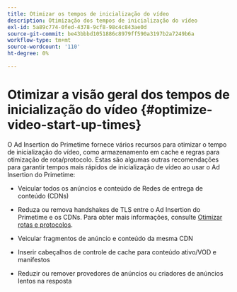 ```yaml
---
title: Otimizar os tempos de inicialização do vídeo
description: Otimização dos tempos de inicialização do vídeo
exl-id: 5a89c774-0fed-4378-9cf8-98c4c843ae0d
source-git-commit: be43bbbd1051886c8979ff590a3197b2a7249b6a
workflow-type: tm+mt
source-wordcount: '110'
ht-degree: 0%

---
```


# Otimizar a visão geral dos tempos de inicialização do vídeo {#optimize-video-start-up-times}

O Ad Insertion do Primetime fornece vários recursos para otimizar o tempo de inicialização do vídeo, como armazenamento em cache e regras para otimização de rota/protocolo. Estas são algumas outras recomendações para garantir tempos mais rápidos de inicialização de vídeo ao usar o Ad Insertion do Primetime:

* Veicular todos os anúncios e conteúdo de Redes de entrega de conteúdo (CDNs)

* Reduza ou remova handshakes de TLS entre o Ad Insertion do Primetime e os CDNs. Para obter mais informações, consulte [Otimizar rotas e protocolos](optimize-routes-protocols.md).

* Veicular fragmentos de anúncio e conteúdo da mesma CDN

* Inserir cabeçalhos de controle de cache para conteúdo ativo/VOD e manifestos

* Reduzir ou remover provedores de anúncios ou criadores de anúncios lentos na resposta
